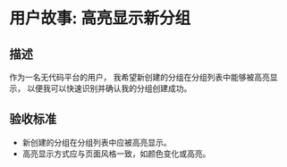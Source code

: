 # 用户故事: 高亮显示新分组

## 描述

作为一名无代码平台的用户，
我希望新创建的分组在分组列表中能够被高亮显示，
以便我可以快速识别并确认我的分组创建成功。

## 验收标准

- 新创建的分组在分组列表中应被高亮显示。
- 高亮显示方式应与页面风格一致，如颜色变化或高亮。
